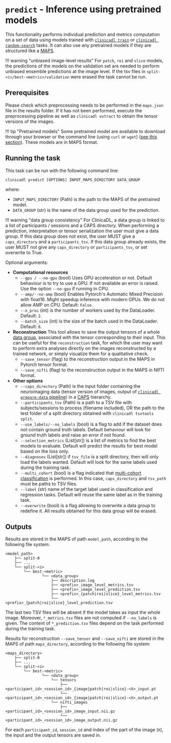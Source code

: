 # `predict` - Inference using pretrained models

This functionality performs individual prediction and metrics computation on a set of data using models trained with
[`clinicadl train`](./Train/Introduction.md) or [`clinicadl random-search`](./RandomSearch.md)
tasks. It can also use any pretrained models if they are structured like a [MAPS](./Introduction.md).

!!! warning "unbiased image-level results"
    For `patch`, `roi` and `slice` models, the predictions of the models on the
    validation set are needed to perform unbiased ensemble predictions at the image level. 
    If the tsv files in `split-<i>/best-<metric>/validation` were erased the task cannot
    be run.

## Prerequisites

Please check which preprocessing needs to
be performed in the `maps.json` file in the results folder. If it has
not been performed, execute the preprocessing pipeline as well as `clinicadl
extract` to obtain the tensor versions of the images.

!!! tip "Pretrained models"
    Some pretrained model are available to download through your browser or the
    command line (using `curl` or `wget`) ([see this
    section](https://clinicadl.readthedocs.io/en/stable/#pretrained-models)).
    These models are in MAPS format.

## Running the task
This task can be run with the following command line:
```Text
clinicadl predict [OPTIONS] INPUT_MAPS_DIRECTORY DATA_GROUP
```
where:

- `INPUT_MAPS_DIRECTORY` (Path) is the path to the MAPS of the pretrained model.
- `DATA_GROUP` (str) is the name of the data group used for the prediction.

!!! warning "data group consistency"
    For ClinicaDL, a data group is linked to a list of participants / sessions and a CAPS directory.
    When performing a prediction, interpretation or tensor serialization the user must give a data group.
    If this data group does not exist, the user MUST give a `caps_directory` and a `participants_tsv`.
    If this data group already exists, the user MUST not give any `caps_directory` or `participants_tsv`, or set overwrite to True.

Optional arguments:

- **Computational resources**
    - `--gpu / --no-gpu` (bool) Uses GPU acceleration or not. Default behaviour is to try to use a
      GPU. If not available an error is raised. Use the option `--no-gpu` if running in CPU.
    - `--amp/--no-amp` (bool) Enables Pytorch's Automatic Mixed Precision with float16. Might speedup inference with modern GPUs. We do not allow AMP on CPU. Default: `False`.
    - `--n_proc` (int) is the number of workers used by the DataLoader. Default: `2`.
    - `--batch_size` (int) is the size of the batch used in the DataLoader. Default: `8`.
- **Reconstruction**
This tool allows to save the output tensors of a whole [data group](./Introduction.md), associated with the tensor corresponding to their input.
This can be useful for the `reconstruction` task, for which the user may want to perform extra analyses directly on the images reconstructed by a trained network, or simply visualize them for a qualitative check.
    - `--save_tensor` (flag) to the reconstruction output in the MAPS in Pytorch tensor format.
    - `--save_nifti` (flag) to the reconstruction output in the MAPS in NIfTI format.
- **Other options**
    - `--caps_directory` (Path) is the input folder containing the neuroimaging data
      (tensor version of images, output of [`clinicadl prepare-data`
      pipeline](Preprocessing/Extract.md)) in a
      [CAPS](https://aramislab.paris.inria.fr/clinica/docs/public/latest/CAPS/Introduction/) hierarchy.
    - `--participants_tsv` (Path) is a path to a TSV file with subjects/sessions to process (filename
      included), OR the path to the test folder of a split directory obtained with `clinicadl tsvtools split`.
    - `--use_labels/--no_labels` (bool) is a flag to add if the dataset does not contain ground truth labels. 
      Default behaviour will look for ground truth labels and raise an error if not found.
    - `--selection_metrics` (List[str]) is a list of metrics to find the best models to evaluate.
      Default will predict the results for best model based on the loss only.
    - `--diagnoses` (List[str]) if `tsv_file` is a split directory, then will only load the labels wanted.
    Default will look for the same labels used during the training task.
    - `--multi_cohort` (bool) is a flag indicated that [multi-cohort classification](Train/Details.md#multi-cohort)
     is performed.
    In this case, `caps_directory` and `tsv_path` must be paths to TSV files.
    - `--label` (str) name of the target label used in classification and regression tasks.
      Default will reuse the same label as in the training task.
    - `--overwrite` (bool) is a flag allowing to overwrite a data group to redefine it. All results obtained
    for this data group will be erased.

## Outputs

Results are stored in the MAPS of path `model_path`, according to
the following file system:
```
<model_path>
    ├── split-0  
    ├── ...  
    └── split-<i>
        └── best-<metric>
                └── <data_group>
                    ├── description.log
                    ├── <prefix>_image_level_metrics.tsv
                    ├── <prefix>_image_level_prediction.tsv
                    ├── <prefix>_{patch|roi|slice}_level_metrics.tsv
                    └── <prefix>_{patch|roi|slice}_level_prediction.tsv

```
The last two TSV files will be absent if the model takes as input the whole
image. Moreover, `*_metrics.tsv` files are not computed if `--no_labels` is given.
The content of `*_prediction.tsv` files depend on the task performed during the training task.

Results for reconstruction `--save_tensor` and `--save_nifti` are stored in the MAPS of path `maps_directory`, according to the following file system:
```
<maps_directory>
    ├── split-0  
    ├── ...  
    └── split-<i>
        └── best-<metric>
                └── <data_group>
                    └── tensors
                        ├── <participant_id>_<session_id>_{image|patch|roi|slice}-<X>_input.pt
                        └── <participant_id>_<session_id>_{image|patch|roi|slice}-<X>_output.pt
                    └── nifti_images
                        ├── <participant_id>_<session_id>_image_input.nii.gz
                        └── <participant_id>_<session_id>_image_output.nii.gz
```
For each `participant_id`, `session_id` and index of the part of the image (`X`),
the input and the output tensors are saved in.
